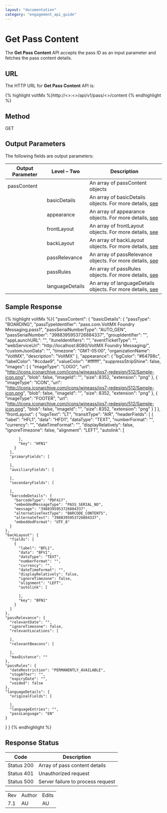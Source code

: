```yaml
---
layout: "documentation"
category: "engagement_api_guide"
---
```

                            


Get Pass Content
================

The **Get Pass Content** API accepts the pass ID as an input parameter and fetches the pass content details.

URL
---

The HTTP URL for **Get Pass Content** API is:

{% highlight voltMx %}http://<<host>>:<<port>>/api/v1/pass/<<passid>>/content
{% endhighlight %}

Method
------

GET

Output Parameters
-----------------

The following fields are output parameters:

  
| Output Parameter | Level – Two | Description |
| --- | --- | --- |
| passContent |   | An array of passContent objects |
|   | basicDetails | An array of basicDetails objects. For more details, [see](Pass_Distribution_main.html#passtemplates) |
|   | appearance | An array of appearance objects. For more details, [see](Pass_Distribution_main.html#appearance_for_dist) |
|   | frontLayout | An array of frontLayout objects. For more details, [see](Pass_Distribution_main.html#frontLayout_for_dist) |
|   | backLayout | An array of backLayout objects. For more details, [see](Pass_Distribution_main.html#backLayout_for_dist) |
|   | passRelevance | An array of passRelevance objects. For more details, [see](Pass_Distribution_main.html#passRelevance_for_dist) |
|   | passRules | An array of passRules objects. For more details, [see](Pass_Distribution_main.html#passRules_for_dist) |
|   | languageDetails | An array of languageDetails objects. For more details, [see](Pass_Distribution_main.html#languageDetails_for_dist) |

Sample Response
---------------

{% highlight voltMx %}{
  "passContent": {
    "basicDetails": {
      "passType": "BOARDING",
      "passTypeIdentifier": "pass.com.VoltMX Foundry Messaging.pass1",
      "passSerialNumberType": "AUTO_GEN",
      "passSerialNumber": "3988395953726884337",
      "groupIdentifier": "",
      "appLaunchURL": "",
      "ituneIdentifiers": "",
      "eventTicketType": "",
      "webServiceUrl": "http://localhost:8080/VoltMX Foundry Messaging/",
      "customJsonData": "",
      "timezone": "GMT-05:00",
      "organizationName": "VoltMX",
      "description": "VoltMX"
    },
    "appearance": {
      "bgColor": "#64798c",
      "labelColor": "#ccdae9",
      "valueColor": "#ffffff",
      "suppressStripShine": false,
      "images": [
        {
          "imageType": "LOGO",
          "url": "http://icons.iconarchive.com/icons/wineass/ios7-redesign/512/Sample-icon.png",
          "blob": false,
          "imageId": "",
          "size": 8352,
          "extension": "png"
        },
        {
          "imageType": "ICON",
          "url": "http://icons.iconarchive.com/icons/wineass/ios7-redesign/512/Sample-icon.png",
          "blob": false,
          "imageId": "",
          "size": 8352,
          "extension": "png"
        },
        {
          "imageType": "FOOTER",
          "url": "http://icons.iconarchive.com/icons/wineass/ios7-redesign/512/Sample-icon.png",
          "blob": false,
          "imageId": "",
          "size": 8352,
          "extension": "png"
        }
      ]
    },
    "frontLayout": {
      "logoText": "LT",
      "transitType": "AIR",
      "headerFields": [
        {
          "label": "HFL1",
          "data": "HFD1",
          "dataType": "TEXT",
          "numberFormat": "",
          "currency": "",
          "dateTimeFormat": "",
          "displayRelatively": false,
          "ignoreTimezone": false,
          "alignment": "LEFT",
          "autolink": [
            
          ],
          "key": "HFN1"
        }
      ],
      "primaryFields": [
        
      ],
      "auxiliaryFields": [
        
      ],
      "secondaryFields": [
        
      ],
      "barcodeDetails": {
        "barcodeType": "PDF417",
        "embeddedMessageType": "PASS_SERIAL_NO",
        "message": "3988395953726884337",
        "alternativeTextType": "BARCODE_CONTENTS",
        "alternateText": "3988395953726884337",
        "embeddedFormat": "UTF_8"
      }
    },
    "backLayout": {
      "fields": [
        {
          "label": "BFL1",
          "data": "BFV1",
          "dataType": "TEXT",
          "numberFormat": "",
          "currency": "",
          "dateTimeFormat": "",
          "displayRelatively": false,
          "ignoreTimezone": false,
          "alignment": "LEFT",
          "autolink": [
            
          ],
          "key": "BFN1"
        }
      ]
    },
    "passRelevance": {
      "relevantDate": "",
      "ignoreTimezone": false,
      "relevantLocations": [
        
      ],
      "relevantBeacons": [
        
      ],
      "maxDistance": ""
    },
    "passRules": {
      "dateRestriction": "PERMANENTLY_AVAILABLE",
      "stopAfter": "",
      "expiryDate": "",
      "voided": false
    },
    "languageDetails": {
      "originalFields": [
        
      ],
      "languageEntries": "",
      "passLanguage": "EN"
    }
  }
}
{% endhighlight %}

Response Status
---------------

  
| Code | Description |
| --- | --- |
| Status 200 | Array of pass content details |
| Status 401 | Unauthorized request |
| Status 500 | Server failure to process request |

<table class="TableStyle-RevisionTable" cellspacing="0" style="margin-left: 0;margin-right: auto;mc-table-style: url('../Resources/TableStyles/RevisionTable.css');" data-mc-conditions="Default.HTML"><colgroup><col class="TableStyle-RevisionTable-Column-Column1"> <col class="TableStyle-RevisionTable-Column-Column1"> <col class="TableStyle-RevisionTable-Column-Column1"></colgroup><tbody><tr class="TableStyle-RevisionTable-Body-Body1"><td class="TableStyle-RevisionTable-BodyE-Column1-Body1">Rev</td><td class="TableStyle-RevisionTable-BodyE-Column1-Body1">Author</td><td class="TableStyle-RevisionTable-BodyD-Column1-Body1">Edits</td></tr><tr class="TableStyle-RevisionTable-Body-Body1"><td class="TableStyle-RevisionTable-BodyB-Column1-Body1">7.1</td><td class="TableStyle-RevisionTable-BodyB-Column1-Body1">AU</td><td class="TableStyle-RevisionTable-BodyA-Column1-Body1">AU</td></tr></tbody></table>

